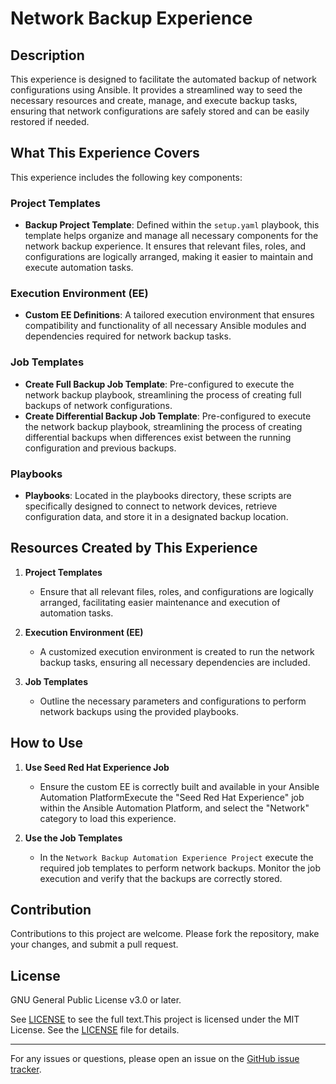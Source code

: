 # Network Backup Experience

## Description

This experience is designed to facilitate the automated backup of network configurations using Ansible. It provides a streamlined way to seed the necessary resources and create, manage, and execute backup tasks, ensuring that network configurations are safely stored and can be easily restored if needed.

## What This Experience Covers

This experience includes the following key components:

### Project Templates

- **Backup Project Template**: Defined within the `setup.yaml` playbook, this template helps organize and manage all necessary components for the network backup experience. It ensures that relevant files, roles, and configurations are logically arranged, making it easier to maintain and execute automation tasks.

### Execution Environment (EE)

- **Custom EE Definitions**: A tailored execution environment that ensures compatibility and functionality of all necessary Ansible modules and dependencies required for network backup tasks.

### Job Templates

- **Create Full Backup Job Template**: Pre-configured to execute the network backup playbook, streamlining the process of creating full backups of network configurations.
- **Create Differential Backup Job Template**: Pre-configured to execute the network backup playbook, streamlining the process of creating differential backups when differences exist between the running configuration and previous backups.

### Playbooks

- **Playbooks**: Located in the playbooks directory, these scripts are specifically designed to connect to network devices, retrieve configuration data, and store it in a designated backup location.

## Resources Created by This Experience

1. **Project Templates**
    - Ensure that all relevant files, roles, and configurations are logically arranged, facilitating easier maintenance and execution of automation tasks.

2. **Execution Environment (EE)**
    - A customized execution environment is created to run the network backup tasks, ensuring all necessary dependencies are included.

3. **Job Templates**
    - Outline the necessary parameters and configurations to perform network backups using the provided playbooks.

## How to Use

1. **Use Seed Red Hat Experience Job**
    - Ensure the custom EE is correctly built and available in your Ansible Automation PlatformExecute the "Seed Red Hat Experience" job within the Ansible Automation Platform, and select the "Network" category to load this experience.

2. **Use the Job Templates**
    - In the `Network Backup Automation Experience Project` execute the required job templates to perform network backups. Monitor the job execution and verify that the backups are correctly stored.

## Contribution

Contributions to this project are welcome. Please fork the repository, make your changes, and submit a pull request.

## License

GNU General Public License v3.0 or later.

See [LICENSE](https://www.gnu.org/licenses/gpl-3.0.txt) to see the full text.This project is licensed under the MIT License. See the [LICENSE](https://github.com/rohitthakur2590/network.backup/blob/main/LICENSE) file for details.

---

For any issues or questions, please open an issue on the [GitHub issue tracker](https://github.com/rohitthakur2590/network.backup/issues).
